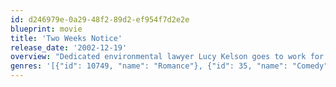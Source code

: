 ```yaml
---
id: d246979e-0a29-48f2-89d2-ef954f7d2e2e
blueprint: movie
title: 'Two Weeks Notice'
release_date: '2002-12-19'
overview: "Dedicated environmental lawyer Lucy Kelson goes to work for billionaire George Wade as part of a deal to preserve a community center. Indecisive and weak-willed George grows dependent on Lucy's guidance on everything from legal matters to clothing. Exasperated, Lucy gives notice and picks Harvard graduate June Carter as her replacement. As Lucy's time at the firm nears an end, she grows jealous of June and has second thoughts about leaving George."
genres: '[{"id": 10749, "name": "Romance"}, {"id": 35, "name": "Comedy"}]'
---
```

